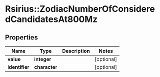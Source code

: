 # Rsirius::ZodiacNumberOfConsideredCandidatesAt800Mz



## Properties
Name | Type | Description | Notes
------------ | ------------- | ------------- | -------------
**value** | **integer** |  | [optional] 
**identifier** | **character** |  | [optional] 


